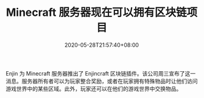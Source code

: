 ﻿---
title: "Minecraft 服务器现在可以拥有区块链项目"
date: 2020-05-28T21:57:40+08:00
lastmod: 2020-05-28T16:45:40+08:00
draft: false
authors: ["Madeline"]
description: "Enjin 为 Minecraft 服务器推出了 Enjincraft 区块链插件。该公司周三宣布了这一消息。服务器所有者可以为玩家整合奖励，或者在玩家拥有特殊物品时让他们访问游戏世界中的某些区域。此外，玩家还可以在他们的游戏世界中交换物品。"
featuredImage: "minecraft-servers-can-now-have-blockchain-items.jpg"
tags: ["Virtual World","虚拟世界","Play to Earn"]
categories: ["news"]
news: ["虚拟世界"]
weight: 
lightgallery: true
pinned: false
recommend: false
recommend1: false
---

Enjin 为 Minecraft 服务器推出了 Enjincraft 区块链插件。该公司周三宣布了这一消息。服务器所有者可以为玩家整合奖励，或者在玩家拥有特殊物品时让他们访问游戏世界中的某些区域。此外，玩家还可以在他们的游戏世界中交换物品。

<!--more-->

